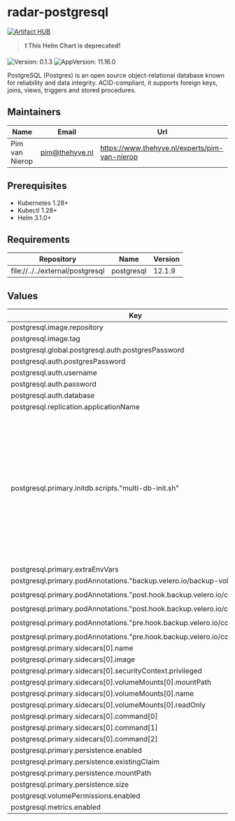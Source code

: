 

# radar-postgresql
[![Artifact HUB](https://img.shields.io/endpoint?url=https://artifacthub.io/badge/repository/radar-postgresql)](https://artifacthub.io/packages/helm/radar-base/radar-postgresql)
> **:exclamation: This Helm Chart is deprecated!**

![Version: 0.1.3](https://img.shields.io/badge/Version-0.1.3-informational?style=flat-square) ![AppVersion: 11.16.0](https://img.shields.io/badge/AppVersion-11.16.0-informational?style=flat-square)

PostgreSQL (Postgres) is an open source object-relational database known for reliability and data integrity. ACID-compliant, it supports foreign keys, joins, views, triggers and stored procedures.

## Maintainers

| Name | Email | Url |
| ---- | ------ | --- |
| Pim van Nierop | <pim@thehyve.nl> | <https://www.thehyve.nl/experts/pim-van-nierop> |

## Prerequisites
* Kubernetes 1.28+
* Kubectl 1.28+
* Helm 3.1.0+

## Requirements

| Repository | Name | Version |
|------------|------|---------|
| file://../../external/postgresql | postgresql | 12.1.9 |

## Values

| Key | Type | Default | Description |
|-----|------|---------|-------------|
| postgresql.image.repository | string | `"bitnami/postgresql"` |  |
| postgresql.image.tag | string | `"11.16.0"` |  |
| postgresql.global.postgresql.auth.postgresPassword | string | `""` |  |
| postgresql.auth.postgresPassword | string | `""` |  |
| postgresql.auth.username | string | `""` |  |
| postgresql.auth.password | string | `""` |  |
| postgresql.auth.database | string | `"managementportal"` |  |
| postgresql.replication.applicationName | string | `"radar"` |  |
| postgresql.primary.initdb.scripts."multi-db-init.sh" | string | `"#!/bin/bash\nset -e\nset -u\nexport PGPASSWORD=\"$POSTGRESQL_PASSWORD\"\n\nfunction create_user_and_database() {\n  export PGPASSWORD=\"$POSTGRESQL_PASSWORD\"\n  local database=$1\n  local database_exist=$(psql -U postgres -tAc \"SELECT 1 FROM pg_database WHERE datname='$database';\")\n  if [[ \"$database_exist\" == 1 ]]; then\n    echo \"Database $database already exists\"\n  else\n    echo \"Database $database does not exist\"\n    echo \"  Creating database '$database' for user postgres\"\n    psql -U postgres -v ON_ERROR_STOP=1  <<-EOSQL\n    CREATE DATABASE \"$database\";\n    GRANT ALL PRIVILEGES ON DATABASE $database TO postgres;\nEOSQL\n  fi\n}\n\nif [ -n \"$POSTGRES_MULTIPLE_DATABASES\" ]; then\n  echo \"Multiple database creation requested: $POSTGRES_MULTIPLE_DATABASES\"\n  for db in $(echo $POSTGRES_MULTIPLE_DATABASES | tr ',' ' '); do\n    create_user_and_database $db\n  done\n  echo \"Databases created\"\nfi\n"` |  |
| postgresql.primary.extraEnvVars | list | `[]` |  |
| postgresql.primary.podAnnotations."backup.velero.io/backup-volumes" | string | `"data"` |  |
| postgresql.primary.podAnnotations."post.hook.backup.velero.io/command" | string | `"[\"/bin/fsfreeze\", \"--unfreeze\", \"/bitnami/postgresql\"]"` |  |
| postgresql.primary.podAnnotations."post.hook.backup.velero.io/container" | string | `"fsfreeze"` |  |
| postgresql.primary.podAnnotations."pre.hook.backup.velero.io/command" | string | `"[\"/bin/fsfreeze\", \"--freeze\", \"/bitnami/postgresql\"]"` |  |
| postgresql.primary.podAnnotations."pre.hook.backup.velero.io/container" | string | `"fsfreeze"` |  |
| postgresql.primary.sidecars[0].name | string | `"fsfreeze"` |  |
| postgresql.primary.sidecars[0].image | string | `"busybox"` |  |
| postgresql.primary.sidecars[0].securityContext.privileged | bool | `true` |  |
| postgresql.primary.sidecars[0].volumeMounts[0].mountPath | string | `"/bitnami/postgresql"` |  |
| postgresql.primary.sidecars[0].volumeMounts[0].name | string | `"data"` |  |
| postgresql.primary.sidecars[0].volumeMounts[0].readOnly | bool | `false` |  |
| postgresql.primary.sidecars[0].command[0] | string | `"/bin/sh"` |  |
| postgresql.primary.sidecars[0].command[1] | string | `"-c"` |  |
| postgresql.primary.sidecars[0].command[2] | string | `"sleep infinity"` |  |
| postgresql.primary.persistence.enabled | bool | `true` |  |
| postgresql.primary.persistence.existingClaim | string | `""` |  |
| postgresql.primary.persistence.mountPath | string | `"/bitnami/postgresql"` |  |
| postgresql.primary.persistence.size | string | `"8Gi"` |  |
| postgresql.volumePermissions.enabled | bool | `true` |  |
| postgresql.metrics.enabled | bool | `true` |  |
